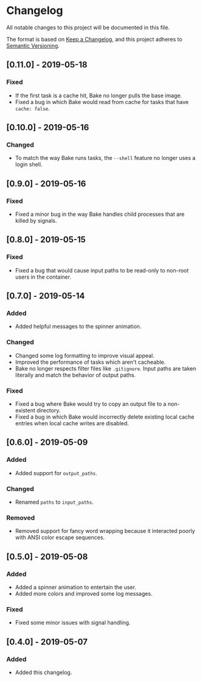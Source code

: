 # Changelog

All notable changes to this project will be documented in this file.

The format is based on [Keep a Changelog](https://keepachangelog.com/en/1.0.0/),
and this project adheres to [Semantic Versioning](https://semver.org/spec/v2.0.0.html).

## [0.11.0] - 2019-05-18

### Fixed
- If the first task is a cache hit, Bake no longer pulls the base image.
- Fixed a bug in which Bake would read from cache for tasks that have `cache: false`.

## [0.10.0] - 2019-05-16

### Changed
- To match the way Bake runs tasks, the `--shell` feature no longer uses a login shell.

## [0.9.0] - 2019-05-16

### Fixed
- Fixed a minor bug in the way Bake handles child processes that are killed by signals.

## [0.8.0] - 2019-05-15

### Fixed
- Fixed a bug that would cause input paths to be read-only to non-root users in the container.

## [0.7.0] - 2019-05-14

### Added
- Added helpful messages to the spinner animation.

### Changed
- Changed some log formatting to improve visual appeal.
- Improved the performance of tasks which aren't cacheable.
- Bake no longer respects filter files like `.gitignore`. Input paths are taken literally and match the behavior of output paths.

### Fixed
- Fixed a bug where Bake would try to copy an output file to a non-existent directory.
- Fixed a bug in which Bake would incorrectly delete existing local cache entries when local cache writes are disabled.

## [0.6.0] - 2019-05-09

### Added
- Added support for `output_paths`.

### Changed
- Renamed `paths` to `input_paths`.

### Removed
- Removed support for fancy word wrapping because it interacted poorly with ANSI color escape sequences.

## [0.5.0] - 2019-05-08

### Added
- Added a spinner animation to entertain the user.
- Added more colors and improved some log messages.

### Fixed
- Fixed some minor issues with signal handling.

## [0.4.0] - 2019-05-07

### Added
- Added this changelog.
